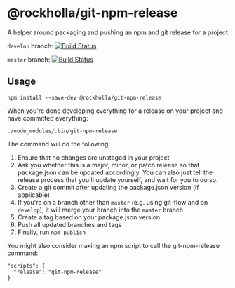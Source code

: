 # @rockholla/git-npm-release

A helper around packaging and pushing an npm and git release for a project

`develop` branch:
[![Build Status](https://travis-ci.org/rockholla/nodejs-git-npm-release.svg?branch=develop)](https://travis-ci.org/rockholla/nodejs-git-npm-release)

`master` branch:
[![Build Status](https://travis-ci.org/rockholla/nodejs-git-npm-release.svg?branch=master)](https://travis-ci.org/rockholla/nodejs-git-npm-release)

## Usage

```
npm install --save-dev @rockholla/git-npm-release
```

When you're done developing everything for a release on your project and have committed everything:

```
./node_modules/.bin/git-npm-release
```

The command will do the following:

1. Ensure that no changes are unstaged in your project
2. Ask you whether this is a major, minor, or patch release so that package.json can be updated accordingly. You can also just tell the release process that you'll update yourself, and wait for you to do so.
3. Create a git commit after updating the package.json version (if applicable)
4. If you're on a branch other than `master` (e.g. using git-flow and on `develop`), it will merge your branch into the `master` branch
5. Create a tag based on your package.json version
6. Push all updated branches and tags
7. Finally, run `npm publish`

You might also consider making an npm script to call the git-npm-release command:

```
"scripts": {
  "release": "git-npm-release"
}
```
